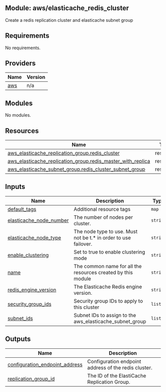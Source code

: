 ## Module: aws/elasticache\_redis\_cluster

Create a redis replication cluster and elasticache subnet group

## Requirements

No requirements.

## Providers

| Name | Version |
|------|---------|
| <a name="provider_aws"></a> [aws](#provider\_aws) | n/a |

## Modules

No modules.

## Resources

| Name | Type |
|------|------|
| [aws_elasticache_replication_group.redis_cluster](https://registry.terraform.io/providers/hashicorp/aws/latest/docs/resources/elasticache_replication_group) | resource |
| [aws_elasticache_replication_group.redis_master_with_replica](https://registry.terraform.io/providers/hashicorp/aws/latest/docs/resources/elasticache_replication_group) | resource |
| [aws_elasticache_subnet_group.redis_cluster_subnet_group](https://registry.terraform.io/providers/hashicorp/aws/latest/docs/resources/elasticache_subnet_group) | resource |

## Inputs

| Name | Description | Type | Default | Required |
|------|-------------|------|---------|:--------:|
| <a name="input_default_tags"></a> [default\_tags](#input\_default\_tags) | Additional resource tags | `map` | `{}` | no |
| <a name="input_elasticache_node_number"></a> [elasticache\_node\_number](#input\_elasticache\_node\_number) | The number of nodes per cluster. | `string` | `"2"` | no |
| <a name="input_elasticache_node_type"></a> [elasticache\_node\_type](#input\_elasticache\_node\_type) | The node type to use. Must not be t.* in order to use failover. | `string` | `"cache.m3.medium"` | no |
| <a name="input_enable_clustering"></a> [enable\_clustering](#input\_enable\_clustering) | Set to true to enable clustering mode | `string` | `true` | no |
| <a name="input_name"></a> [name](#input\_name) | The common name for all the resources created by this module | `string` | n/a | yes |
| <a name="input_redis_engine_version"></a> [redis\_engine\_version](#input\_redis\_engine\_version) | The Elasticache Redis engine version. | `string` | n/a | yes |
| <a name="input_security_group_ids"></a> [security\_group\_ids](#input\_security\_group\_ids) | Security group IDs to apply to this cluster | `list` | n/a | yes |
| <a name="input_subnet_ids"></a> [subnet\_ids](#input\_subnet\_ids) | Subnet IDs to assign to the aws\_elasticache\_subnet\_group | `list` | n/a | yes |

## Outputs

| Name | Description |
|------|-------------|
| <a name="output_configuration_endpoint_address"></a> [configuration\_endpoint\_address](#output\_configuration\_endpoint\_address) | Configuration endpoint address of the redis cluster. |
| <a name="output_replication_group_id"></a> [replication\_group\_id](#output\_replication\_group\_id) | The ID of the ElastiCache Replication Group. |

